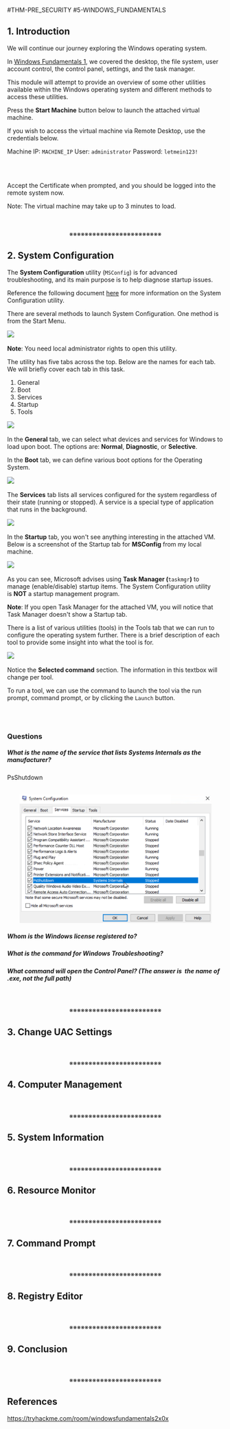 #THM-PRE_SECURITY #5-WINDOWS_FUNDAMENTALS

## 1. Introduction

We will continue our journey exploring the Windows operating system. 

In [Windows Fundamentals 1](https://tryhackme.com/room/windowsfundamentals1xbx), we covered the desktop, the file system, user account control, the control panel, settings, and the task manager. 

This module will attempt to provide an overview of some other utilities available within the Windows operating system and different methods to access these utilities.

Press the **Start Machine** button below to launch the attached virtual machine.

If you wish to access the virtual machine via Remote Desktop, use the credentials below. 

Machine IP: `MACHINE_IP`
User: `administrator`
Password: `letmein123!`
<div align="center"><br><img width="" src="https://assets.tryhackme.com/additional/win-event-logs/remmina.png" alt=""></div>

Accept the Certificate when prompted, and you should be logged into the remote system now.

Note: The virtual machine may take up to 3 minutes to load.
<div align="center">
<br>
<br>
※※※※※※※※※※※※※※※※※※※※※※※※
<br>
</div>
<!-- PAGE BREAK -->
<div style="page-break-after: always;"></div>

## 2. System Configuration

The **System Configuration** utility (`MSConfig`) is for advanced troubleshooting, and its main purpose is to help diagnose startup issues. 

Reference the following document [here](https://docs.microsoft.com/en-us/troubleshoot/windows-client/performance/system-configuration-utility-troubleshoot-configuration-errors) for more information on the System Configuration utility. 

There are several methods to launch System Configuration. One method is from the Start Menu.

![](https://assets.tryhackme.com/additional/win-fun2/msconfig-start.png)  

**Note**: You need local administrator rights to open this utility. 

The utility has five tabs across the top. Below are the names for each tab. We will briefly cover each tab in this task. 

1. General
2. Boot
3. Services
4. Startup
5. Tools

![](https://assets.tryhackme.com/additional/win-fun2/msconfig1.png)  

In the **General** tab, we can select what devices and services for Windows to load upon boot. The options are: **Normal**, **Diagnostic**, or **Selective**. 

In the **Boot** tab, we can define various boot options for the Operating System. 

![](https://assets.tryhackme.com/additional/win-fun2/msconfig2.png)  

The **Services** tab lists all services configured for the system regardless of their state (running or stopped). A service is a special type of application that runs in the background.  

![](https://assets.tryhackme.com/additional/win-fun2/msconfig3.png)  

In the **Startup** tab, you won't see anything interesting in the attached VM.  Below is a screenshot of the Startup tab for **MSConfig** from my local machine. 

![](https://assets.tryhackme.com/additional/win-fun2/msconfig4.png)  

As you can see, Microsoft advises using **Task Manager (**`taskmgr`**)** to manage (enable/disable) startup items. The System Configuration utility is **NOT** a startup management program. 

**Note**: If you open Task Manager for the attached VM, you will notice that Task Manager doesn't show a Startup tab. 

There is a list of various utilities (tools) in the Tools tab that we can run to configure the operating system further. There is a brief description of each tool to provide some insight into what the tool is for. 

![](https://assets.tryhackme.com/additional/win-fun2/msconfig5.png)  

Notice the **Selected command** section. The information in this textbox will change per tool.

To run a tool, we can use the command to launch the tool via the run prompt, command prompt, or by clicking the `Launch` button.
<div>
<br>
<br>
</div>

### Questions

##### What is the name of the service that lists Systems Internals as the manufacturer?
PsShutdown
<div align="center"><br><img width="" src="Pasted image 20250922145522.png" alt=""></div>

##### Whom is the Windows license registered to?


##### What is the command for Windows Troubleshooting?


##### What command will open the Control Panel? (The answer is  the name of .exe, not the full path)
<div align="center">
<br>
<br>
※※※※※※※※※※※※※※※※※※※※※※※※
<br>
</div>
<!-- PAGE BREAK -->
<div style="page-break-after: always;"></div>

## 3. Change UAC Settings
<div align="center">
<br>
<br>
※※※※※※※※※※※※※※※※※※※※※※※※
<br>
</div>
<!-- PAGE BREAK -->
<div style="page-break-after: always;"></div>

## 4. Computer Management
<div align="center">
<br>
<br>
※※※※※※※※※※※※※※※※※※※※※※※※
<br>
</div>
<!-- PAGE BREAK -->
<div style="page-break-after: always;"></div>

## 5. System Information
<div align="center">
<br>
<br>
※※※※※※※※※※※※※※※※※※※※※※※※
<br>
</div>
<!-- PAGE BREAK -->
<div style="page-break-after: always;"></div>

## 6. Resource Monitor
<div align="center">
<br>
<br>
※※※※※※※※※※※※※※※※※※※※※※※※
<br>
</div>
<!-- PAGE BREAK -->
<div style="page-break-after: always;"></div>

## 7. Command Prompt
<div align="center">
<br>
<br>
※※※※※※※※※※※※※※※※※※※※※※※※
<br>
</div>
<!-- PAGE BREAK -->
<div style="page-break-after: always;"></div>

## 8. Registry Editor
<div align="center">
<br>
<br>
※※※※※※※※※※※※※※※※※※※※※※※※
<br>
</div>
<!-- PAGE BREAK -->
<div style="page-break-after: always;"></div>

## 9. Conclusion
<div align="center">
<br>
<br>
※※※※※※※※※※※※※※※※※※※※※※※※
<br>
</div>
<!-- PAGE BREAK -->
<div style="page-break-after: always;"></div>

## References

https://tryhackme.com/room/windowsfundamentals2x0x